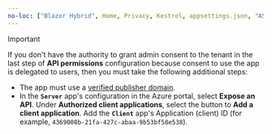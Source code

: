 ```yaml
---
no-loc: ["Blazor Hybrid", Home, Privacy, Kestrel, appsettings.json, "ASP.NET Core Identity", cookie, Cookie, Blazor, "Blazor Server", "Blazor WebAssembly", "Identity", "Let's Encrypt", Razor, SignalR]
---
```

> [!IMPORTANT]
> If you don't have the authority to grant admin consent to the tenant in the last step of **API permissions** configuration because consent to use the app is delegated to users, then you must take the following additional steps:
>
> * The app must use a [verified publisher domain](/azure/active-directory/develop/howto-configure-publisher-domain).
> * In the **`Server`** app's configuration in the Azure portal, select **Expose an API**. Under **Authorized client applications**, select the button to **Add a client application**. Add the **`Client`** app's Application (client) ID (for example, `4369008b-21fa-427c-abaa-9b53bf58e538`).
